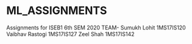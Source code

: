 # ML_ASSIGNMENTS
Assignments for ISEB1 6th SEM 2020  TEAM-  Sumukh Lohit    1MS17IS120    Vaibhav Rastogi 1MS17IS127  Zeel Shah       1MS17IS142
